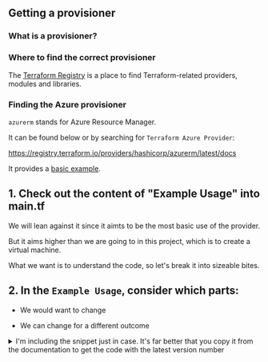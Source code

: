 ## Getting a provisioner

### What is a provisioner?

### Where to find the correct provisioner

The [Terraform Registry](https://registry.terraform.io/) is a place to find Terraform-related providers, modules and libraries. 


### Finding the Azure provisioner

`azurerm` stands for Azure Resource Manager.

It can be found below or by searching for `Terraform Azure Provider`:

https://registry.terraform.io/providers/hashicorp/azurerm/latest/docs

It provides a [basic example](https://registry.terraform.io/providers/hashicorp/azurerm/latest/docs#example-usage).

## 1. Check out the content of "Example Usage" into main.tf

We will lean against it since it aimts to be the most basic use of the provider.

But it aims higher than we are going to in this project, which is to create a virtual machine. 

What we want is to understand the code, so let's break it into sizeable bites. 

## 2. In the `Example Usage`, consider which parts:

* We would want to change

* We can change for a different outcome


<details> 
  <summary>I'm including the snippet just in case. It's far better that you copy it from the documentation to get the code with the latest version number</summary>

```hcl
# We strongly recommend using the required_providers block to set the
# Azure Provider source and version being used
terraform {
  required_providers {
    azurerm = {
      source  = "hashicorp/azurerm"
      version = "=3.0.0"
    }
  }
}

# Configure the Microsoft Azure Provider
provider "azurerm" {
  features {}
}

# Create a resource group
resource "azurerm_resource_group" "example" {
  name     = "example-resources"
  location = "West Europe"
}

# Create a virtual network within the resource group
resource "azurerm_virtual_network" "example" {
  name                = "example-network"
  resource_group_name = azurerm_resource_group.example.name
  location            = azurerm_resource_group.example.location
  address_space       = ["10.0.0.0/16"]
}
</details>


[Next Lesson =>](./03._Specifying_Provier_Azurerm.md)
